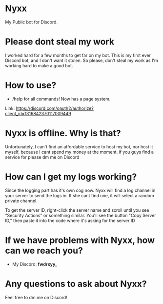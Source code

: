 # Nyxx
My Public bot for Discord. 

# Please dont steal my work
I worked hard for a few months to get far on my bot. This is my first ever Discord bot, and I don't want it stolen. So please, don't steal my work as I'm working hard to make a good bot.

# How to use?
- /help for all commands! Now has a page system.

Link: https://discord.com/oauth2/authorize?client_id=1316842370117009449

# Nyxx is offline. Why is that?
Unfortunately, I can't find an affordable service to host my bot, nor host it myself, because I cant spend my money at the moment. if you guys find a service for please dm me on Discord

# How can I get my logs working?
Since the logging part has it's own cog now. Nyxx will find a log channel in your server to send the logs in. If she cant find one, it will select a random private channel.

To get the server ID, right-click the server name and scroll until you see "Security Actions" or something similar. You'll see the button "Copy Server ID," then paste it into the code where it's asking for the server ID

# If we have problems with Nyxx, how can we reach you?
- My Discord: **fwdrxyy_**

# Any questions to ask about Nyxx?
Feel free to dm me on Discord! 
